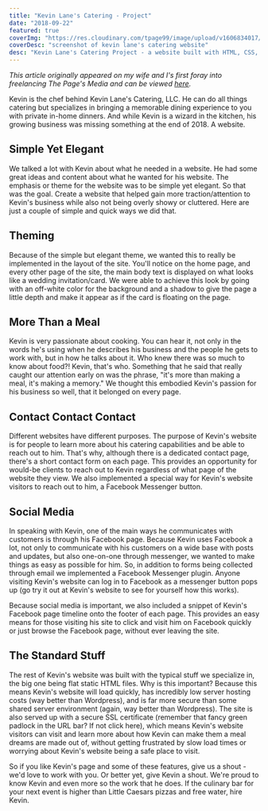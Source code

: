 ```yaml
---
title: "Kevin Lane's Catering - Project"
date: "2018-09-22"
featured: true
coverImg: "https://res.cloudinary.com/tpage99/image/upload/v1606834017/dev/kevinswebsite.jpg"
coverDesc: "screenshot of kevin lane's catering website"
desc: "Kevin Lane's Catering Project - a website built with HTML, CSS, Javascript and everyone's favorite - Bootstrap. Still #jamstack"
---
```

_This article originally appeared on my wife and I's first foray into freelancing The Page's Media and can be viewed [here](https://www.thepagesmedia.com/blog/kevin-lanes-catering/)._

Kevin is the chef behind Kevin Lane's Catering, LLC. He can do all things catering but specializes in bringing a memorable dining experience to you with private in-home dinners. And while Kevin is a wizard in the kitchen, his growing business was missing something at the end of 2018. A website.

## Simple Yet Elegant
We talked a lot with Kevin about what he needed in a website. He had some great ideas and content about what he wanted for his website. The emphasis or theme for the website was to be simple yet elegant. So that was the goal. Create a website that helped gain more traction/attention to Kevin's business while also not being overly showy or cluttered. Here are just a couple of simple and quick ways we did that.

## Theming
Because of the simple but elegant theme, we wanted this to really be implemented in the layout of the site. You'll notice on the home page, and every other page of the site, the main body text is displayed on what looks like a wedding invitation/card. We were able to achieve this look by going with an off-white color for the background and a shadow to give the page a little depth and make it appear as if the card is floating on the page.

## More Than a Meal
Kevin is very passionate about cooking. You can hear it, not only in the words he's using when he describes his business and the people he gets to work with, but in how he talks about it. Who knew there was so much to know about food?! Kevin, that's who. Something that he said that really caught our attention early on was the phrase, "it's more than making a meal, it's making a memory." We thought this embodied Kevin's passion for his business so well, that it belonged on every page.

## Contact Contact Contact
Different websites have different purposes. The purpose of Kevin's website is for people to learn more about his catering capabilities and be able to reach out to him. That's why, although there is a dedicated contact page, there's a short contact form on each page. This provides an opportunity for would-be clients to reach out to Kevin regardless of what page of the website they view. We also implemented a special way for Kevin's website visitors to reach out to him, a Facebook Messenger button.

## Social Media
In speaking with Kevin, one of the main ways he communicates with customers is through his Facebook page. Because Kevin uses Facebook a lot, not only to communicate with his customers on a wide base with posts and updates, but also one-on-one through messenger, we wanted to make things as easy as possible for him. So, in addition to forms being collected through email we implemented a Facebook Messenger plugin. Anyone visiting Kevin's website can log in to Facebook as a messenger button pops up (go try it out at Kevin's website to see for yourself how this works).

Because social media is important, we also included a snippet of Kevin's Facebook page timeline onto the footer of each page. This provides an easy means for those visiting his site to click and visit him on Facebook quickly or just browse the Facebook page, without ever leaving the site.

## The Standard Stuff
The rest of Kevin's website was built with the typical stuff we specialize in, the big one being flat static HTML files. Why is this important? Because this means Kevin's website will load quickly, has incredibly low server hosting costs (way better than Wordpress), and is far more secure than some shared server environment (again, way better than Wordpress). The site is also served up with a secure SSL certificate (remember that fancy green padlock in the URL bar? If not click here), which means Kevin's website visitors can visit and learn more about how Kevin can make them a meal dreams are made out of, without getting frustrated by slow load times or worrying about Kevin's website being a safe place to visit.

So if you like Kevin's page and some of these features, give us a shout - we'd love to work with you. Or better yet, give Kevin a shout. We're proud to know Kevin and even more so the work that he does. If the culinary bar for your next event is higher than Little Caesars pizzas and free water, hire Kevin.